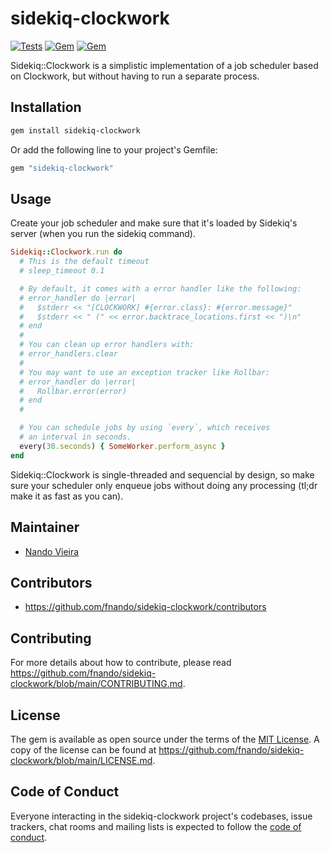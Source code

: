 # sidekiq-clockwork

[![Tests](https://github.com/fnando/sidekiq-clockwork/workflows/ruby-tests/badge.svg)](https://github.com/fnando/sidekiq-clockwork)
[![Gem](https://img.shields.io/gem/v/sidekiq-clockwork.svg)](https://rubygems.org/gems/sidekiq-clockwork)
[![Gem](https://img.shields.io/gem/dt/sidekiq-clockwork.svg)](https://rubygems.org/gems/sidekiq-clockwork)

Sidekiq::Clockwork is a simplistic implementation of a job scheduler based on
Clockwork, but without having to run a separate process.

## Installation

```bash
gem install sidekiq-clockwork
```

Or add the following line to your project's Gemfile:

```ruby
gem "sidekiq-clockwork"
```

## Usage

Create your job scheduler and make sure that it's loaded by Sidekiq's server
(when you run the sidekiq command).

```ruby
Sidekiq::Clockwork.run do
  # This is the default timeout
  # sleep_timeout 0.1

  # By default, it comes with a error handler like the following:
  # error_handler do |error|
  #   $stderr << "[CLOCKWORK] #{error.class}: #{error.message}"
  #   $stderr << " (" << error.backtrace_locations.first << ")\n"
  # end
  #
  # You can clean up error handlers with:
  # error_handlers.clear
  #
  # You may want to use an exception tracker like Rollbar:
  # error_handler do |error|
  #   Rollbar.error(error)
  # end
  #

  # You can schedule jobs by using `every`, which receives
  # an interval in seconds.
  every(30.seconds) { SomeWorker.perform_async }
end
```

Sidekiq::Clockwork is single-threaded and sequencial by design, so make sure
your scheduler only enqueue jobs without doing any processing (tl;dr make it as
fast as you can).

## Maintainer

- [Nando Vieira](https://github.com/fnando)

## Contributors

- https://github.com/fnando/sidekiq-clockwork/contributors

## Contributing

For more details about how to contribute, please read
https://github.com/fnando/sidekiq-clockwork/blob/main/CONTRIBUTING.md.

## License

The gem is available as open source under the terms of the
[MIT License](https://opensource.org/licenses/MIT). A copy of the license can be
found at https://github.com/fnando/sidekiq-clockwork/blob/main/LICENSE.md.

## Code of Conduct

Everyone interacting in the sidekiq-clockwork project's codebases, issue
trackers, chat rooms and mailing lists is expected to follow the
[code of conduct](https://github.com/fnando/sidekiq-clockwork/blob/main/CODE_OF_CONDUCT.md).
